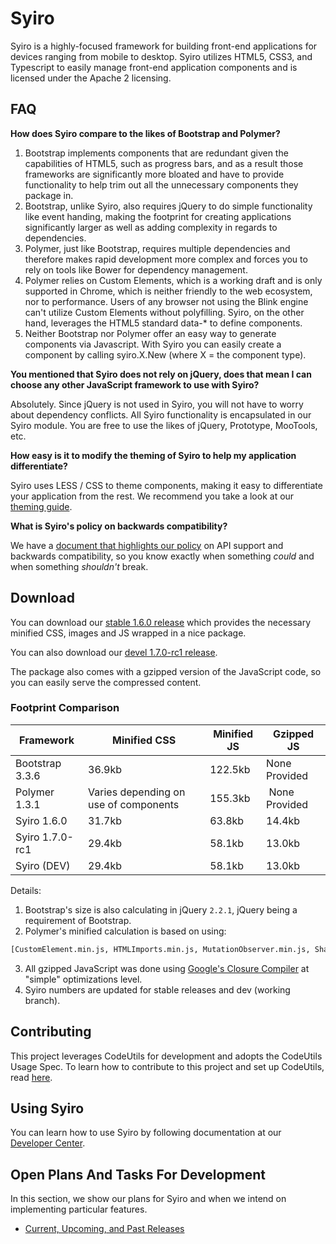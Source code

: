 # Syiro #

Syiro is a highly-focused framework for building front-end applications for devices ranging from mobile to desktop. Syiro utilizes HTML5, CSS3, and Typescript to easily manage front-end application components and is licensed under the Apache 2 licensing.

## FAQ ##

**How does Syiro compare to the likes of Bootstrap and Polymer?**

1. Bootstrap implements components that are redundant given the capabilities of HTML5, such as progress bars, and as a result those frameworks are significantly more bloated and have to provide functionality to help trim out all the unnecessary components they package in.
2. Bootstrap, unlike Syiro, also requires jQuery to do simple functionality like event handing, making the footprint for creating applications significantly larger as well as adding complexity in regards to dependencies.
3. Polymer, just like Bootstrap, requires multiple dependencies and therefore makes rapid development more complex and forces you to rely on tools like Bower for dependency management.
4. Polymer relies on Custom Elements, which is a working draft and is only supported in Chrome, which is neither friendly to the web ecosystem, nor to performance. Users of any browser not using the Blink engine can't utilize Custom Elements without polyfilling. Syiro, on the other hand, leverages the HTML5 standard data-* to define components.
5. Neither Bootstrap nor Polymer offer an easy way to generate components via Javascript. With Syiro you can easily create a component by calling syiro.X.New (where X = the component type).

**You mentioned that Syiro does not rely on jQuery, does that mean I can choose any other JavaScript framework to use with Syiro?**

Absolutely. Since jQuery is not used in Syiro, you will not have to worry about dependency conflicts. All Syiro functionality is encapsulated in our Syiro module. You are free to use the likes of jQuery, Prototype, MooTools, etc.

**How easy is it to modify the theming of Syiro to help my application differentiate?**

Syiro uses LESS / CSS to theme components, making it easy to differentiate your application from the rest. We recommend you take a look at our [theming guide](http://stroblindustries.com/devcenter/index.html?product=syiro&doc=theming).

**What is Syiro's policy on backwards compatibility?**

We have a [document that highlights our policy](http://stroblindustries.com/devcenter/index.html?product=syiro&doc=api-support-policy) on API support and backwards compatibility, so you know exactly when something *could* and when something *shouldn't* break.

## Download ##

You can download our [stable 1.6.0 release](https://github.com/StroblIndustries/Syiro/releases/download/1.6.0/stable.tar.gz) which provides the necessary minified CSS, images and JS wrapped in a nice package.

You can also download our [devel 1.7.0-rc1 release](https://github.com/StroblIndustries/releases/download/1.7.0-rc1/devel.tar.xz).

The package also comes with a gzipped version of the JavaScript code, so you can easily serve the compressed content.

### Footprint Comparison ###

Framework | Minified CSS | Minified JS | Gzipped JS
--------------- | ----------------- | --------------- | --------------
Bootstrap 3.3.6 | 36.9kb | 122.5kb | None Provided
Polymer 1.3.1 | Varies depending on use of components | 155.3kb | None Provided
Syiro 1.6.0 | 31.7kb | 63.8kb | 14.4kb
Syiro 1.7.0-rc1 | 29.4kb | 58.1kb | 13.0kb
Syiro (DEV) | 29.4kb | 58.1kb | 13.0kb

Details:

1. Bootstrap's size is also calculating in jQuery `2.2.1`, jQuery being a requirement of Bootstrap.
2. Polymer's minified calculation is based on using:
``` bash
[CustomElement.min.js, HTMLImports.min.js, MutationObserver.min.js, ShadowDOM.min.js, webcomponents-lite.min.js]
```
3. All gzipped  JavaScript was done using [Google's Closure Compiler](https://developers.google.com/closure/compiler/) at "simple" optimizations level.
4. Syiro numbers are updated for stable releases and dev (working branch).

## Contributing ##

This project leverages CodeUtils for development and adopts the CodeUtils Usage Spec. To learn how to contribute to this project and set up CodeUtils, read [here](https://github.com/StroblIndustries/CodeUtils/blob/master/CodeUtils-Usage-Spec.md).

## Using Syiro ##

You can learn how to use Syiro by following documentation at our [Developer Center](http://stroblindustries.com/devcenter/index.html?product=syiro).

## Open Plans And Tasks For Development ##

In this section, we show our plans for Syiro and when we intend on implementing particular features.

- [Current, Upcoming, and Past Releases](http://stroblindustries.com/devcenter/index.html?product=syiro&doc=releases)